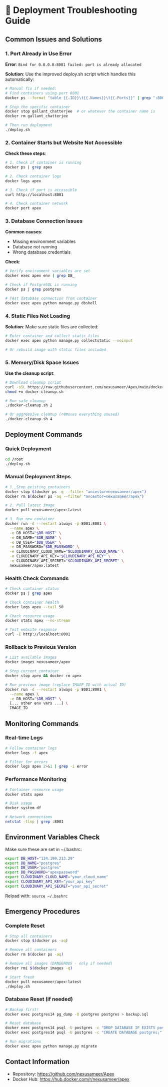 # 🚀 Deployment Troubleshooting Guide

## Common Issues and Solutions

### 1. Port Already in Use Error
**Error**: `Bind for 0.0.0.0:8001 failed: port is already allocated`

**Solution**: Use the improved deploy.sh script which handles this automatically:

```bash
# Manual fix if needed:
# Find containers using port 8001
docker ps --format "table {{.ID}}\t{{.Names}}\t{{.Ports}}" | grep ":8001"

# Stop the specific container
docker stop gallant_chatterjee  # or whatever the container name is
docker rm gallant_chatterjee

# Then run deployment
./deploy.sh
```

### 2. Container Starts but Website Not Accessible
**Check these steps**:

```bash
# 1. Check if container is running
docker ps | grep apex

# 2. Check container logs
docker logs apex

# 3. Check if port is accessible
curl http://localhost:8001

# 4. Check container network
docker port apex
```

### 3. Database Connection Issues
**Common causes**:
- Missing environment variables
- Database not running
- Wrong database credentials

**Check**:
```bash
# Verify environment variables are set
docker exec apex env | grep DB_

# Check if PostgreSQL is running
docker ps | grep postgres

# Test database connection from container
docker exec apex python manage.py dbshell
```

### 4. Static Files Not Loading
**Solution**: Make sure static files are collected:

```bash
# Enter container and collect static files
docker exec apex python manage.py collectstatic --noinput

# Or rebuild image with static files included
```

### 5. Memory/Disk Space Issues
**Use the cleanup script**:

```bash
# Download cleanup script
curl -sSL https://raw.githubusercontent.com/nexusameer/Apex/main/docker-cleanup.sh -o docker-cleanup.sh
chmod +x docker-cleanup.sh

# Run safe cleanup
./docker-cleanup.sh 2

# Or aggressive cleanup (removes everything unused)
./docker-cleanup.sh 4
```

## Deployment Commands

### Quick Deployment
```bash
cd /root
./deploy.sh
```

### Manual Deployment Steps
```bash
# 1. Stop existing containers
docker stop $(docker ps -q --filter "ancestor=nexusameer/apex")
docker rm $(docker ps -aq --filter "ancestor=nexusameer/apex")

# 2. Pull latest image
docker pull nexusameer/apex:latest

# 3. Run new container
docker run -d --restart always -p 8001:8001 \
  --name apex \
  -e DB_HOST="$DB_HOST" \
  -e DB_NAME="$DB_NAME" \
  -e DB_USER="$DB_USER" \
  -e DB_PASSWORD="$DB_PASSWORD" \
  -e CLOUDINARY_CLOUD_NAME="$CLOUDINARY_CLOUD_NAME" \
  -e CLOUDINARY_API_KEY="$CLOUDINARY_API_KEY" \
  -e CLOUDINARY_API_SECRET="$CLOUDINARY_API_SECRET" \
  nexusameer/apex:latest
```

### Health Check Commands
```bash
# Check container status
docker ps | grep apex

# Check container health
docker logs apex --tail 50

# Check resource usage
docker stats apex --no-stream

# Test website response
curl -I http://localhost:8001
```

### Rollback to Previous Version
```bash
# List available images
docker images nexusameer/apex

# Stop current container
docker stop apex && docker rm apex

# Run previous image (replace IMAGE_ID with actual ID)
docker run -d --restart always -p 8001:8001 \
  --name apex \
  -e DB_HOST="$DB_HOST" \
  [... other env vars ...] \
  IMAGE_ID
```

## Monitoring Commands

### Real-time Logs
```bash
# Follow container logs
docker logs -f apex

# Filter for errors
docker logs apex 2>&1 | grep -i error
```

### Performance Monitoring
```bash
# Container resource usage
docker stats apex

# Disk usage
docker system df

# Network connections
netstat -tlnp | grep :8001
```

## Environment Variables Check
Make sure these are set in ~/.bashrc:

```bash
export DB_HOST="134.199.213.29"
export DB_NAME="postgres"
export DB_USER="postgres"
export DB_PASSWORD="apexpassword"
export CLOUDINARY_CLOUD_NAME="your_cloud_name"
export CLOUDINARY_API_KEY="your_api_key"
export CLOUDINARY_API_SECRET="your_api_secret"
```

Reload with: `source ~/.bashrc`

## Emergency Procedures

### Complete Reset
```bash
# Stop all containers
docker stop $(docker ps -aq)

# Remove all containers
docker rm $(docker ps -aq)

# Remove all images (DANGEROUS - only if needed)
docker rmi $(docker images -q)

# Start fresh
docker pull nexusameer/apex:latest
./deploy.sh
```

### Database Reset (if needed)
```bash
# Backup first!
docker exec postgres14 pg_dump -U postgres postgres > backup.sql

# Reset database
docker exec postgres14 psql -U postgres -c "DROP DATABASE IF EXISTS postgres;"
docker exec postgres14 psql -U postgres -c "CREATE DATABASE postgres;"

# Run migrations
docker exec apex python manage.py migrate
```

## Contact Information
- Repository: https://github.com/nexusameer/Apex
- Docker Hub: https://hub.docker.com/r/nexusameer/apex
